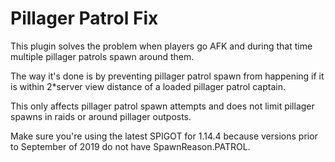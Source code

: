 # Pillager Patrol Fix

This plugin solves the problem when players go AFK and during that time multiple pillager patrols spawn around them.

The way it's done is by preventing pillager patrol spawn from happening if it is within 2*server view distance of a loaded pillager patrol captain.

This only affects pillager patrol spawn attempts and does not limit pillager spawns in raids or around pillager outposts.

Make sure you're using the latest SPIGOT for 1.14.4 because versions prior to September of 2019 do not have SpawnReason.PATROL.